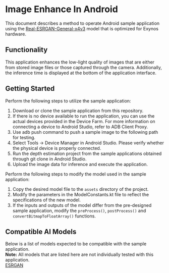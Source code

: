 # Image Enhance In Android
This document describes a method to operate Android sample application using the [Real-ESRGAN-General-x4v3](https://soc-developer.semiconductor.samsung.com/global/solution/ai/models/detail/36ad7134-5621-48b2-8ddf-e4889417f6ef) model that is optimized for Exynos hardware.

## Functionality
This application enhances the low-light quality of images that are either from stored image files or those captured through the camera. 
Additionally, the inference time is displayed at the bottom of the application interface.

## Getting Started
Perform the following steps to utilize the sample application:
1.	Download or clone the sample application from this repository.
2.  If there is no device available to run the application, you can use the actual devices provided in the Device Farm.
    For more information on connecting a device to Android Studio, refer to ADB Client Proxy.
3.  Use adb push command to push a sample image to the following path for testing.
4.  Select Tools → Device Manager in Android Studio. Please verify whether the physical device is properly connected.
5.  Run the depth estimation project from the sample applications obtained through git clone in Android Studio.
6.  Upload the image data for inference and execute the application.

Perform the following steps to modify the model used in the sample application:
1.	Copy the desired model file to the `assets` directory of the project.
2.	Modify the parameters in the ModelConstants.kt file to reflect the specifications of the new model.
3.	If the inputs and outputs of the model differ from the pre-designed sample application, modify the `preProcess()`, `postProcess()` and `convertBitmapToFloatArray()` functions.

## Compatible AI Models
Below is a list of models expected to be compatible with the sample application.  
**Note:** All models that are listed here are not individually tested with this application.  
[ESRGAN](https://soc-developer.semiconductor.samsung.com/global/solution/ai/models/detail/6ba633da-e9c2-4264-bf4a-9a21eba95e46)
